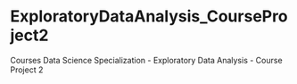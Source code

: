 # ExploratoryDataAnalysis_CourseProject2
Courses Data Science Specialization - Exploratory Data Analysis - Course Project 2
